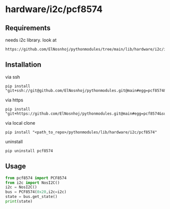 # hardware/i2c/pcf8574

## Requirements
needs i2c library. look at 
```
https://github.com/ElNosnhoj/pythonmodules/tree/main/lib/hardware/i2c/i2c
```

## Installation
via ssh
```
pip install "git+ssh://git@github.com/ElNosnhoj/pythonmodules.git@main#egg=pcf8574&subdirectory=lib/hardware/i2c/pcf8574"
```

via https
```
pip install "git+https://github.com/ElNosnhoj/pythonmodules.git@main#egg=pcf8574&subdirectory=lib/hardware/i2c/pcf8574"
```

via local clone
```
pip install "<path_to_repo>/pythonmodules/lib/hardware/i2c/pcf8574"
```

uninstall
```
pip uninstall pcf8574
```

## Usage
```python
from pcf8574 import PCF8574
from i2c import NosI2C()
i2c = NosI2C()
bus = PCF8574(0x20,i2c=i2c)
state = bus.get_state()
print(state)
```


